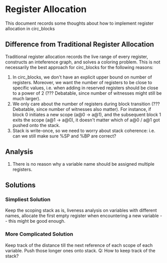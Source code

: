 # Register Allocation

This document records some thoughts about how to implement register allocation in circ_blocks

## Difference from Traditional Register Allocation

Traditional register allocation records the live range of every register, constructs an inteference graph, and solves a coloring problem. This is not necessarily the best approach for circ_blocks for the following reasons:

1. In circ_blocks, we don't have an explicit upper bound on number of registers. Moreover, we want the number of registers to be close to specific values, i.e. when adding in reserved registers should be close to a power of 2 (??? Debatable, since number of witnesses might still be much larger).
2. We only care about the number of registers during block transition (??? Debatable, since number of witnesses also matter). For instance, if block 0 initiates a new scope (a@0 -> a@1), and the subsequent block 1 exits the scope (a@1 -> a@0), it doesn't matter which of a@0 / a@1 got pushed onto the stack.
3. Stack is write-once, so we need to worry about stack coherence: i.e. can we still make sure %SP and %BP are correct?

## Analysis

1. There is no reason why a variable name should be assigned multiple registers.

## Solutions

### Simpliest Solution

Keep the scoping stack as is, liveness analysis on variables with different names, allocate the first empty register when encountering a new variable -- this might be good enough.

### More Complicated Solution

Keep track of the distance till the next reference of each scope of each variable. Push those longer ones onto stack.
Q: How to keep track of the stack?